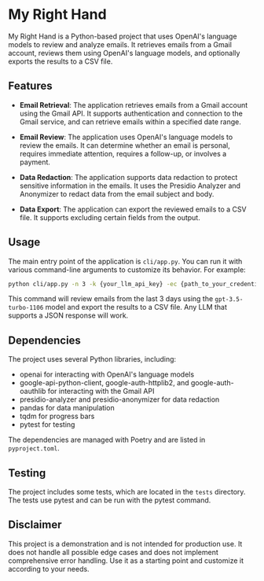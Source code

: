 # My Right Hand

My Right Hand is a Python-based project that uses OpenAI's language models to review and analyze emails. It retrieves emails from a Gmail account, reviews them using OpenAI's language models, and optionally exports the results to a CSV file.

## Features

- **Email Retrieval**: The application retrieves emails from a Gmail account using the Gmail API. It supports authentication and connection to the Gmail service, and can retrieve emails within a specified date range.

- **Email Review**: The application uses OpenAI's language models to review the emails. It can determine whether an email is personal, requires immediate attention, requires a follow-up, or involves a payment.

- **Data Redaction**: The application supports data redaction to protect sensitive information in the emails. It uses the Presidio Analyzer and Anonymizer to redact data from the email subject and body.

- **Data Export**: The application can export the reviewed emails to a CSV file. It supports excluding certain fields from the output.

## Usage

The main entry point of the application is `cli/app.py`. You can run it with various command-line arguments to customize its behavior. For example:

```bash
python cli/app.py -n 3 -k {your_llm_api_key} -ec {path_to_your_credentials.json} --csv
```

This command will review emails from the last 3 days using the `gpt-3.5-turbo-1106` model and export the results to a CSV file. Any LLM that supports a JSON response will work.

## Dependencies

The project uses several Python libraries, including:

- openai for interacting with OpenAI's language models
- google-api-python-client, google-auth-httplib2, and google-auth-oauthlib for interacting with the Gmail API
- presidio-analyzer and presidio-anonymizer for data redaction
- pandas for data manipulation
- tqdm for progress bars
- pytest for testing

The dependencies are managed with Poetry and are listed in `pyproject.toml`.

## Testing

The project includes some tests, which are located in the `tests` directory. The tests use pytest and can be run with the pytest command.

## Disclaimer

This project is a demonstration and is not intended for production use. It does not handle all possible edge cases and does not implement comprehensive error handling. Use it as a starting point and customize it according to your needs.
